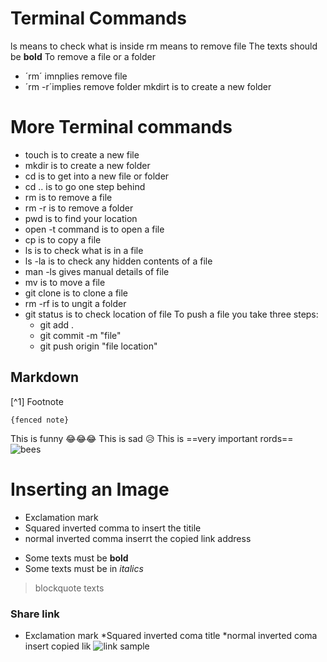 # Terminal Commands
ls means to check what is inside
rm means to remove file
The texts should be **bold**
To remove a file or a folder
  + ´rm´ imnplies remove file
  + ´rm -r´implies remove folder 
mkdirt is to create a new folder
# More Terminal commands
- touch is to create a new file
- mkdir is to create a new folder
- cd is to get into a new file or folder
- cd .. is to go one step behind
- rm is to remove a file
- rm -r is to remove a folder
- pwd is to find your location
- open -t command is to open a file
- cp is to copy a file
- ls is to check what is in a file
- ls -la is to check any hidden contents of a file
- man -ls gives manual details of file
- mv is to move a file
- git clone is to clone a file
- rm -rf is to ungit a folder
- git status is to check location of file
To push a file you take three steps:
  + git add .
  + git commit -m "file"
  + git push origin "file location"
## Markdown 
[^1] Footnote
```
{fenced note}
````
This is funny 😂😂😂
This is sad 😥
This is ==very important rords==
![bees](https://cdn.britannica.com/78/192578-138-DC7C6A32/conservation-efforts-bee-populations-plant-animal-species.jpg?w=800&h=450&c=crop)

# Inserting an Image
* Exclamation mark
* Squared inverted comma to insert the titile
* normal inverted comma inserrt the copied link address

- Some texts must be **bold**
- Some texts must be in *italics*
> blockquote texts

### Share link 
* Exclamation mark
*Squared inverted coma title
*normal inverted coma insert copied lik
![link sample](https://www.woodlandtrust.org.uk/blog/2023/07/types-of-bee-in-the-uk/)